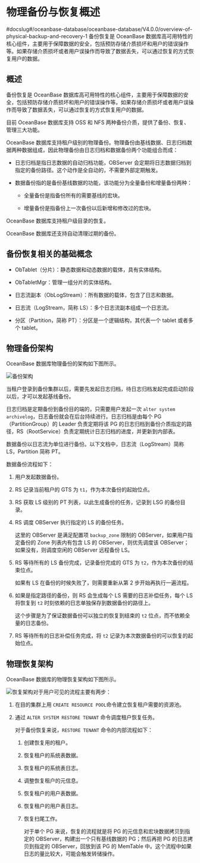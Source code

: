 # 物理备份与恢复概述

#docslug#/oceanbase-database/oceanbase-database/V4.0.0/overview-of-physical-backup-and-recovery-1
备份恢复是 OceanBase 数据库高可用特性的核心组件，主要用于保障数据的安全，包括预防存储介质损坏和用户的错误操作等。如果存储介质损坏或者用户误操作而导致了数据丢失，可以通过恢复的方式恢复用户的数据。

## 概述

备份恢复是 OceanBase 数据库高可用特性的核心组件，主要用于保障数据的安全，包括预防存储介质损坏和用户的错误操作等。如果存储介质损坏或者用户误操作而导致了数据丢失，可以通过恢复的方式恢复用户的数据。

目前 OceanBase 数据库支持 OSS 和 NFS 两种备份介质，提供了备份、恢复、管理三大功能。

OceanBase 数据库支持租户级别的物理备份。物理备份由基线数据、日志归档数据两种数据组成，因此物理备份由日志归档和数据备份两个功能组合而成：

* 日志归档是指日志数据的自动归档功能，OBServer 会定期将日志数据归档到指定的备份路径。这个动作是全自动的，不需要外部定期触发。

* 数据备份指的是备份基线数据的功能，该功能分为全量备份和增量备份两种：

  * 全量备份是指备份所有的需要基线的宏块。

  * 增量备份是指备份上一次备份以后新增和修改过的宏块。

OceanBase 数据库支持租户级目录的恢复。

OceanBase 数据库还支持自动清理过期的备份。

## 备份恢复相关的基础概念

* ObTablet（分片）：静态数据和动态数据的载体，具有实体结构。

* ObTabletMgr：管理一组分片的实体结构。

* 日志流副本（ObLogStream）：所有数据的载体，包含了日志和数据。

* 日志流（LogStream，简称 LS）：多个日志流副本组成一个日志流。

* 分区（Partition，简称 PT）：分区是一个逻辑结构，其代表一个 tablet 或者多个 tablet。

## 物理备份架构

OceanBase 数据库物理备份的架构如下图所示。

![备份架构](https://help-static-aliyun-doc.aliyuncs.com/assets/img/zh-CN/5307748161/p264263.png)

当租户登录到备份集群以后，需要先发起日志归档，待日志归档发起完成启动阶段以后，才可以发起基线备份。

日志归档是定期备份到备份目的端的，只需要用户发起一次 `alter system archivelog`，日志备份就会在后台持续进行。日志归档是由每个 PG（PartitionGroup）的 Leader 负责定期将该 PG 的日志归档到备份介质指定的路径，RS（RootService）负责定期统计日志归档的进度，并更新到内部表。

数据备份以日志流为单位进行备份。以下文档中，日志流（LogStream）简称 LS，Partition 简称 PT。

数据备份流程如下：

1. 用户发起数据备份。

2. RS 记录当前租户的 GTS 为 `t1`，作为本次备份的起始位点。

3. RS 获取 LS 级别的 PT 列表，以此生成备份的任务，记录到 LSG 的备份目录。

4. RS 调度 OBServer 执行指定的 LS 的备份任务。

   这里的 OBServer 是满足配置项 `backup_zone` 限制的 OBServer，如果用户指定备份的 Zone 列表内有包含 LS 的 OBServer，则优先调度该 OBServer；如果没有，则调度空闲的 OBServer 远程备份 LS。

5. RS 等待所有的 LS 备份完成，记录备份完成的 GTS 为 `t2`，作为本次备份的结束位点。

   如果有 LS 在备份的时候失败了，则需要重新从第 2 步开始再执行一遍流程。

6. 如果是指定路径的备份，则 RS 会生成每个 LS 需要的日志补偿任务，每个 LS 将恢复到 `t2` 时刻依赖的日志单独保存到数据备份的路径上。

   这个步骤是为了保证数据备份可以独立的恢复到结束的 `t2` 位点，而不依赖全量的日志备份。

7. RS 等待所有的日志补偿任务完成，将 `t2` 记录为本次数据备份的可以恢复的起始位点。

## 物理恢复架构

OceanBase 数据库的物理恢复架构如下图所示。

![恢复架构](https://help-static-aliyun-doc.aliyuncs.com/assets/img/zh-CN/5307748161/p264265.png)对于用户可见的流程主要有两步：

1. 在目的集群上用 `CREATE RESOURCE POOL`命令建立恢复租户需要的资源池。

2. 通过 `ALTER SYSTEM RESTORE TENANT` 命令调度租户恢复任务。

   对于备份恢复来说，`RESTORE TENANT` 命令的内部流程如下：

   1. 创建恢复用的租户。

   2. 恢复租户的系统表数据。

   3. 恢复租户的系统表日志。

   4. 调整恢复租户的元信息。

   5. 恢复租户的用户表数据。

   6. 恢复租户的用户表日志。

   7. 恢复扫尾工作。

      对于单个 PG 来说，恢复的流程就是将 PG 的元信息和宏块数据拷贝到指定的 OBServer，构建出一个只有基线数据的 PG；然后再把 PG 的日志拷贝到指定的 OBServer，回放到该 PG 的 MemTable 中。这个流程中如果日志的量比较大，可能会触发转储操作。
